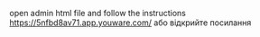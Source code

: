 open admin html file and follow the instructions
https://5nfbd8av71.app.youware.com/ або відкрийте посилання
